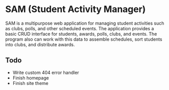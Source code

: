 # SAM (Student Activity Manager)

SAM is a multipurpose web application for managing student activities such as clubs, polls, and other scheduled events. The application provides a basic CRUD interface for students, awards, polls, clubs, and events. The program also can work with this data to assemble schedules, sort students into clubs, and distribute awards.

## Todo

  * Write custom 404 error handler
  * Finish homepage
  * Finish site theme
